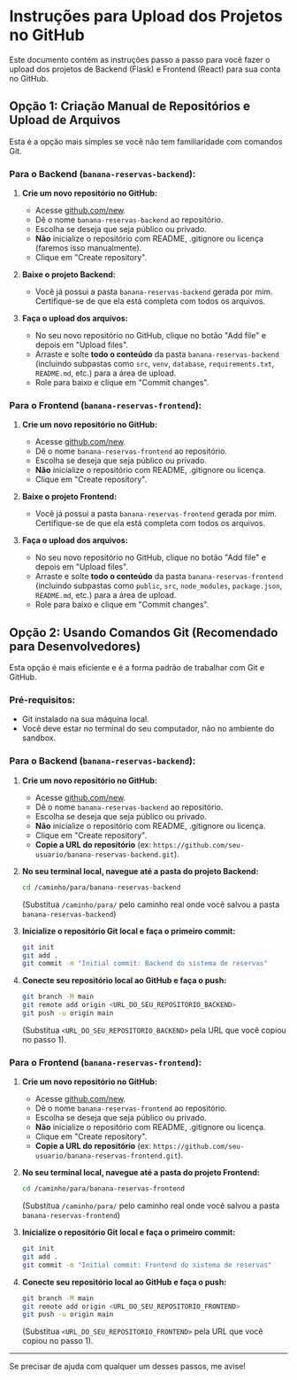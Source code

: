 # Instruções para Upload dos Projetos no GitHub

Este documento contém as instruções passo a passo para você fazer o upload dos projetos de Backend (Flask) e Frontend (React) para sua conta no GitHub.

## Opção 1: Criação Manual de Repositórios e Upload de Arquivos

Esta é a opção mais simples se você não tem familiaridade com comandos Git.

### Para o Backend (`banana-reservas-backend`):

1.  **Crie um novo repositório no GitHub:**
    *   Acesse [github.com/new](https://github.com/new).
    *   Dê o nome `banana-reservas-backend` ao repositório.
    *   Escolha se deseja que seja público ou privado.
    *   **Não** inicialize o repositório com README, .gitignore ou licença (faremos isso manualmente).
    *   Clique em "Create repository".

2.  **Baixe o projeto Backend:**
    *   Você já possui a pasta `banana-reservas-backend` gerada por mim. Certifique-se de que ela está completa com todos os arquivos.

3.  **Faça o upload dos arquivos:**
    *   No seu novo repositório no GitHub, clique no botão "Add file" e depois em "Upload files".
    *   Arraste e solte **todo o conteúdo** da pasta `banana-reservas-backend` (incluindo subpastas como `src`, `venv`, `database`, `requirements.txt`, `README.md`, etc.) para a área de upload.
    *   Role para baixo e clique em "Commit changes".

### Para o Frontend (`banana-reservas-frontend`):

1.  **Crie um novo repositório no GitHub:**
    *   Acesse [github.com/new](https://github.com/new).
    *   Dê o nome `banana-reservas-frontend` ao repositório.
    *   Escolha se deseja que seja público ou privado.
    *   **Não** inicialize o repositório com README, .gitignore ou licença.
    *   Clique em "Create repository".

2.  **Baixe o projeto Frontend:**
    *   Você já possui a pasta `banana-reservas-frontend` gerada por mim. Certifique-se de que ela está completa com todos os arquivos.

3.  **Faça o upload dos arquivos:**
    *   No seu novo repositório no GitHub, clique no botão "Add file" e depois em "Upload files".
    *   Arraste e solte **todo o conteúdo** da pasta `banana-reservas-frontend` (incluindo subpastas como `public`, `src`, `node_modules`, `package.json`, `README.md`, etc.) para a área de upload.
    *   Role para baixo e clique em "Commit changes".

## Opção 2: Usando Comandos Git (Recomendado para Desenvolvedores)

Esta opção é mais eficiente e é a forma padrão de trabalhar com Git e GitHub.

### Pré-requisitos:
- Git instalado na sua máquina local.
- Você deve estar no terminal do seu computador, não no ambiente do sandbox.

### Para o Backend (`banana-reservas-backend`):

1.  **Crie um novo repositório no GitHub:**
    *   Acesse [github.com/new](https://github.com/new).
    *   Dê o nome `banana-reservas-backend` ao repositório.
    *   Escolha se deseja que seja público ou privado.
    *   **Não** inicialize o repositório com README, .gitignore ou licença.
    *   Clique em "Create repository".
    *   **Copie a URL do repositório** (ex: `https://github.com/seu-usuario/banana-reservas-backend.git`).

2.  **No seu terminal local, navegue até a pasta do projeto Backend:**
    ```bash
    cd /caminho/para/banana-reservas-backend
    ```
    (Substitua `/caminho/para/` pelo caminho real onde você salvou a pasta `banana-reservas-backend`)

3.  **Inicialize o repositório Git local e faça o primeiro commit:**
    ```bash
    git init
    git add .
    git commit -m "Initial commit: Backend do sistema de reservas"
    ```

4.  **Conecte seu repositório local ao GitHub e faça o push:**
    ```bash
    git branch -M main
    git remote add origin <URL_DO_SEU_REPOSITORIO_BACKEND>
    git push -u origin main
    ```
    (Substitua `<URL_DO_SEU_REPOSITORIO_BACKEND>` pela URL que você copiou no passo 1).

### Para o Frontend (`banana-reservas-frontend`):

1.  **Crie um novo repositório no GitHub:**
    *   Acesse [github.com/new](https://github.com/new).
    *   Dê o nome `banana-reservas-frontend` ao repositório.
    *   Escolha se deseja que seja público ou privado.
    *   **Não** inicialize o repositório com README, .gitignore ou licença.
    *   Clique em "Create repository".
    *   **Copie a URL do repositório** (ex: `https://github.com/seu-usuario/banana-reservas-frontend.git`).

2.  **No seu terminal local, navegue até a pasta do projeto Frontend:**
    ```bash
    cd /caminho/para/banana-reservas-frontend
    ```
    (Substitua `/caminho/para/` pelo caminho real onde você salvou a pasta `banana-reservas-frontend`)

3.  **Inicialize o repositório Git local e faça o primeiro commit:**
    ```bash
    git init
    git add .
    git commit -m "Initial commit: Frontend do sistema de reservas"
    ```

4.  **Conecte seu repositório local ao GitHub e faça o push:**
    ```bash
    git branch -M main
    git remote add origin <URL_DO_SEU_REPOSITORIO_FRONTEND>
    git push -u origin main
    ```
    (Substitua `<URL_DO_SEU_REPOSITORIO_FRONTEND>` pela URL que você copiou no passo 1).

---

Se precisar de ajuda com qualquer um desses passos, me avise!

